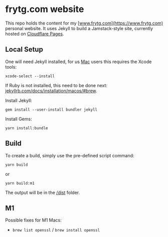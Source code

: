 # frytg.com website

This repo holds the content for my [www.frytg.com](https://www.frytg.com) personal website. It uses Jekyll to build a Jamstack-style site, currently hosted on [Cloudflare Pages](https://developers.cloudflare.com/pages/).  

## Local Setup

One will need Jekyll installed, for us [Mac](https://jekyllrb.com/docs/installation/macos/) users this requires the Xcode tools:

```shell
xcode-select --install
```

If Ruby is not installed, this need to be done next: [jekyllrb.com/docs/installation/macos/#brew](https://jekyllrb.com/docs/installation/macos/#brew).

Install Jekyll:

```shell
gem install --user-install bundler jekyll
```

Install Gems:

```shell
yarn install:bundle
```

## Build

To create a build, simply use the pre-defined script command:

```shell
yarn build
```

or

```shell
yarn build:m1
```

The output will be in the [/dist](/dist) folder.

## M1

Possible fixes for M1 Macs:

- `brew list openssl` / `brew install openssl`
